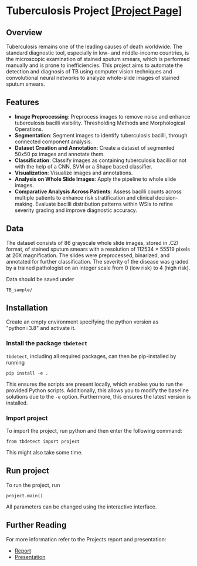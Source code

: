 
# Tuberculosis Project [[Project Page]](https://github.com/marinadominguez/TBProject)

## Overview
Tuberculosis remains one of the leading causes of death worldwide. The standard diagnostic tool, especially in low- and middle-income countries, is the microscopic examination of stained sputum smears, which is performed manually and is prone to inefficiencies. This project aims to automate the detection and diagnosis of TB using computer vision techniques and convolutional neural networks to analyze whole-slide images of stained sputum smears.

## Features

- **Image Preprocessing**: Preprocess images to remove noise and enhance tuberculosis bacilli visibility. Thresholding Methods and Morphological Operations.
- **Segmentation**: Segment images to identify tuberculosis bacilli, through connected component analysis.
- **Dataset Creation and Annotation**: Create a dataset of segmented 50x50 px images and annotate them.
- **Classification**: Classify images as containing tuberculosis bacilli or not with the help of a CNN, SVM or a Shape based classifier.
- **Visualization**: Visualize images and annotations.
- **Analysis on Whole Slide Images**: Apply the pipeline to whole slide images.
- **Comparative Analysis Across Patients**: Assess bacilli counts across multiple patients to enhance risk stratification and clinical decision-making. Evaluate bacilli distribution patterns within WSIs to refine severity grading and improve diagnostic accuracy.




## Data
The dataset consists of 86 grayscale whole slide images, stored in .CZI format, of stained sputum smears with a resolution of 112534 × 55519 pixels at 20X magnification. The slides were preprocessed, binarized, and annotated for further classification. The severity of the disease was graded by a trained pathologist on an integer scale from 0 (low risk) to 4 (high risk).

Data should be saved under
```
TB_sample/
```

## Installation

Create an empty environment specifying the python version as "python=3.8" and activate it.


### Install the package `tbdetect`

`tbdetect`, including all required packages, can then be pip-installed by running
```
pip install -e .
```
This ensures the scripts are present locally, which enables you to run the provided Python scripts. Additionally, this allows you to modify the baseline solutions due to the `-e` option. Furthermore, this ensures the latest version is installed.


### Import project

To import the project, run python and then enter the following command:
```
from tbdetect import project
```
This might also take some time.

## Run project

To run the project, run
```
project.main()
```

All parameters can be changed using the interactive interface.

## Further Reading
For more information refer to the Projects  report and presentation:
- [Report](resources/final_report.pdf)
- [Presentation](resources/final_presentation.pdf)

